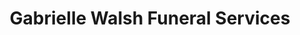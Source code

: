 ---
title: "Gabrielle Walsh Funeral Services"
url: /greensborough/gabrielle-walsh-funeral-services/
shop: Bestattungen
---